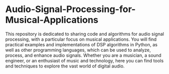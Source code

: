 # Audio-Signal-Processing-for-Musical-Applications
This repository is dedicated to sharing code and algorithms for audio signal processing, with a particular focus on musical applications. You will find practical examples and implementations of DSP algorithms in Python, as well as other programming languages, which can be used to analyze, process, and enhance audio signals. Whether you are a musician, a sound engineer, or an enthusiast of music and technology, here you can find tools and techniques to explore the vast world of digital audio.
